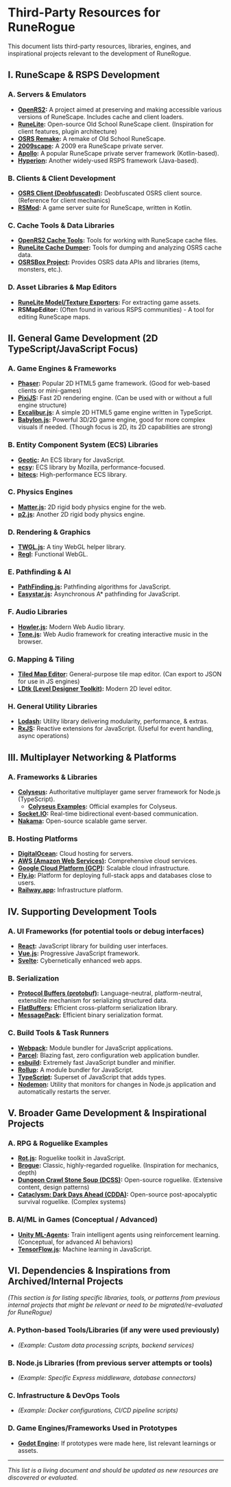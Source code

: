 # Third-Party Resources for RuneRogue

This document lists third-party resources, libraries, engines, and inspirational projects relevant to the development of RuneRogue.

## I. RuneScape & RSPS Development

### A. Servers & Emulators

- **[OpenRS2](https://github.com/openrs2/openrs2):** A project aimed at preserving and making accessible various versions of RuneScape. Includes cache and client loaders.
- **[RuneLite](https://github.com/runelite/runelite):** Open-source Old School RuneScape client. (Inspiration for client features, plugin architecture)
- **[OSRS Remake](https://github.com/osrs-remake/osrs-remake):** A remake of Old School RuneScape.
- **[2009scape](https://2009scape.org/):** A 2009 era RuneScape private server.
- **[Apollo](https://github.com/apollo-rsps/apollo):** A popular RuneScape private server framework (Kotlin-based).
- **[Hyperion](https://github.com/HyperionRSPS/Hyperion):** Another widely-used RSPS framework (Java-based).

### B. Clients & Client Development

- **[OSRS Client (Deobfuscated)](https://github.com/zeruth/runescape-client):** Deobfuscated OSRS client source. (Reference for client mechanics)
- **[RSMod](https://github.com/Tomm0017/rsmod):** A game server suite for RuneScape, written in Kotlin.

### C. Cache Tools & Data Libraries

- **[OpenRS2 Cache Tools](https://github.com/openrs2/cache):** Tools for working with RuneScape cache files.
- **[RuneLite Cache Dumper](https://github.com/runelite/cache-dumper):** Tools for dumping and analyzing OSRS cache data.
- **[OSRSBox Project](https://www.osrsbox.com/):** Provides OSRS data APIs and libraries (items, monsters, etc.).

### D. Asset Libraries & Map Editors

- **[RuneLite Model/Texture Exporters](https://github.com/runelite/runelite/tree/master/runelite-client/src/main/java/net/runelite/client/exporter):** For extracting game assets.
- **RSMapEditor:** (Often found in various RSPS communities) - A tool for editing RuneScape maps.

## II. General Game Development (2D TypeScript/JavaScript Focus)

### A. Game Engines & Frameworks

- **[Phaser](https://phaser.io/):** Popular 2D HTML5 game framework. (Good for web-based clients or mini-games)
- **[PixiJS](https://pixijs.com/):** Fast 2D rendering engine. (Can be used with or without a full engine structure)
- **[Excalibur.js](https://excaliburjs.com/):** A simple 2D HTML5 game engine written in TypeScript.
- **[Babylon.js](https://www.babylonjs.com/):** Powerful 3D/2D game engine, good for more complex visuals if needed. (Though focus is 2D, its 2D capabilities are strong)

### B. Entity Component System (ECS) Libraries

- **[Geotic](https://github.com/ddmills/geotic):** An ECS library for JavaScript.
- **[ecsy](https://github.com/MozillaReality/ecsy):** ECS library by Mozilla, performance-focused.
- **[bitecs](https://github.com/NateTheGreatt/bitECS):** High-performance ECS library.

### C. Physics Engines

- **[Matter.js](https://brm.io/matter-js/):** 2D rigid body physics engine for the web.
- **[p2.js](https://github.com/schteppe/p2.js):** Another 2D rigid body physics engine.

### D. Rendering & Graphics

- **[TWGL.js](https://twgljs.org/):** A tiny WebGL helper library.
- **[Regl](http://regl.party/):** Functional WebGL.

### E. Pathfinding & AI

- **[PathFinding.js](https://github.com/qiao/PathFinding.js):** Pathfinding algorithms for JavaScript.
- **[Easystar.js](https://github.com/prettymuchbryce/easystarjs):** Asynchronous A\* pathfinding for JavaScript.

### F. Audio Libraries

- **[Howler.js](https://howlerjs.com/):** Modern Web Audio library.
- **[Tone.js](https://tonejs.github.io/):** Web Audio framework for creating interactive music in the browser.

### G. Mapping & Tiling

- **[Tiled Map Editor](https://www.mapeditor.org/):** General-purpose tile map editor. (Can export to JSON for use in JS engines)
- **[LDtk (Level Designer Toolkit)](https://ldtk.io/):** Modern 2D level editor.

### H. General Utility Libraries

- **[Lodash](https://lodash.com/):** Utility library delivering modularity, performance, & extras.
- **[RxJS](https://rxjs.dev/):** Reactive extensions for JavaScript. (Useful for event handling, async operations)

## III. Multiplayer Networking & Platforms

### A. Frameworks & Libraries

- **[Colyseus](https://colyseus.io/):** Authoritative multiplayer game server framework for Node.js (TypeScript).
  - **[Colyseus Examples](https://github.com/colyseus/colyseus-examples):** Official examples for Colyseus.
- **[Socket.IO](https://socket.io/):** Real-time bidirectional event-based communication.
- **[Nakama](https://heroiclabs.com/nakama/):** Open-source scalable game server.

### B. Hosting Platforms

- **[DigitalOcean](https://www.digitalocean.com/):** Cloud hosting for servers.
- **[AWS (Amazon Web Services)](https://aws.amazon.com/):** Comprehensive cloud services.
- **[Google Cloud Platform (GCP)](https://cloud.google.com/):** Scalable cloud infrastructure.
- **[Fly.io](https://fly.io/):** Platform for deploying full-stack apps and databases close to users.
- **[Railway.app](https://railway.app/):** Infrastructure platform.

## IV. Supporting Development Tools

### A. UI Frameworks (for potential tools or debug interfaces)

- **[React](https://reactjs.org/):** JavaScript library for building user interfaces.
- **[Vue.js](https://vuejs.org/):** Progressive JavaScript framework.
- **[Svelte](https://svelte.dev/):** Cybernetically enhanced web apps.

### B. Serialization

- **[Protocol Buffers (protobuf)](https://developers.google.com/protocol-buffers):** Language-neutral, platform-neutral, extensible mechanism for serializing structured data.
- **[FlatBuffers](https://google.github.io/flatbuffers/):** Efficient cross-platform serialization library.
- **[MessagePack](https://msgpack.org/):** Efficient binary serialization format.

### C. Build Tools & Task Runners

- **[Webpack](https://webpack.js.org/):** Module bundler for JavaScript applications.
- **[Parcel](https://parceljs.org/):** Blazing fast, zero configuration web application bundler.
- **[esbuild](https://esbuild.github.io/):** Extremely fast JavaScript bundler and minifier.
- **[Rollup](https://rollupjs.org/):** A module bundler for JavaScript.
- **[TypeScript](https://www.typescriptlang.org/):** Superset of JavaScript that adds types.
- **[Nodemon](https://nodemon.io/):** Utility that monitors for changes in Node.js application and automatically restarts the server.

## V. Broader Game Development & Inspirational Projects

### A. RPG & Roguelike Examples

- **[Rot.js](https://ondras.github.io/rot.js/hp/):** Roguelike toolkit in JavaScript.
- **[Brogue](https://sites.google.com/site/broguegame/):** Classic, highly-regarded roguelike. (Inspiration for mechanics, depth)
- **[Dungeon Crawl Stone Soup (DCSS)](https://crawl.develz.org/):** Open-source roguelike. (Extensive content, design patterns)
- **[Cataclysm: Dark Days Ahead (CDDA)](https://cataclysmdda.org/):** Open-source post-apocalyptic survival roguelike. (Complex systems)

### B. AI/ML in Games (Conceptual / Advanced)

- **[Unity ML-Agents](https://unity.com/products/machine-learning-agents):** Train intelligent agents using reinforcement learning. (Conceptual, for advanced AI behaviors)
- **[TensorFlow.js](https://www.tensorflow.org/js):** Machine learning in JavaScript.

## VI. Dependencies & Inspirations from Archived/Internal Projects

_(This section is for listing specific libraries, tools, or patterns from previous internal projects that might be relevant or need to be migrated/re-evaluated for RuneRogue)_

### A. Python-based Tools/Libraries (if any were used previously)

- _(Example: Custom data processing scripts, backend services)_

### B. Node.js Libraries (from previous server attempts or tools)

- _(Example: Specific Express middleware, database connectors)_

### C. Infrastructure & DevOps Tools

- _(Example: Docker configurations, CI/CD pipeline scripts)_

### D. Game Engines/Frameworks Used in Prototypes

- **[Godot Engine](https://godotengine.org/):** If prototypes were made here, list relevant learnings or assets.

---

_This list is a living document and should be updated as new resources are discovered or evaluated._
